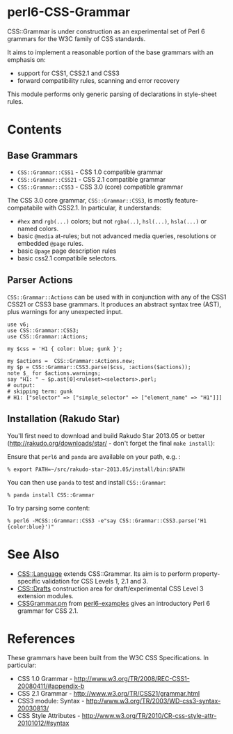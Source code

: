 perl6-CSS-Grammar
=================

CSS::Grammar is under construction as an experimental set of Perl 6 grammars for the W3C family of CSS standards.

It aims to implement a reasonable portion of the base grammars with an
emphasis on:

- support for CSS1, CSS2.1 and CSS3
- forward compatibility rules, scanning and error recovery

This module performs only generic parsing of declarations in style-sheet rules.

Contents
========

Base Grammars
-------------
- `CSS::Grammar::CSS1`  - CSS 1.0 compatible grammar
- `CSS::Grammar::CSS21` - CSS 2.1 compatible grammar
- `CSS::Grammar::CSS3`  - CSS 3.0 (core) compatible grammar

The CSS 3.0 core grammar, `CSS::Grammar::CSS3`, is mostly feature-compatabile with CSS2.1. In particular, it understands:

- `#hex` and `rgb(...)` colors; but not `rgba(..)`, `hsl(...)`, `hsla(...)` or named colors.
- basic `@media` at-rules; but not advanced media queries, resolutions or embedded `@page` rules.
- basic `@page` page description rules
- basic css2.1 compatibile selectors.

Parser Actions
--------------
`CSS::Grammar::Actions` can be used with in conjunction with any of the CSS1
CSS21 or CSS3 base grammars. It produces an abstract syntax tree (AST), plus
warnings for any unexpected input.

    use v6;
    use CSS::Grammar::CSS3;
    use CSS::Grammar::Actions;

    my $css = 'H1 { color: blue; gunk }';

    my $actions =  CSS::Grammar::Actions.new;
    my $p = CSS::Grammar::CSS3.parse($css, :actions($actions));
    note $_ for $actions.warnings;
    say "H1: " ~ $p.ast[0]<ruleset><selectors>.perl;
    # output:
    # skipping term: gunk
    # H1: ["selector" => ["simple_selector" => ["element_name" => "H1"]]]

Installation (Rakudo Star)
--------------------------

You'll first need to download and build Rakudo Star 2013.05 or better (http://rakudo.org/downloads/star/ - don't forget the final `make install`):

Ensure that `perl6` and `panda` are available on your path, e.g. :

    % export PATH=~/src/rakudo-star-2013.05/install/bin:$PATH

You can then use `panda` to test and install `CSS::Grammar`:

    % panda install CSS::Grammar

To try parsing some content:

    % perl6 -MCSS::Grammar::CSS3 -e"say CSS::Grammar::CSS3.parse('H1 {color:blue}')"

See Also
========
- [CSS::Language](https://github.com/p6-css/perl6-CSS-Language) extends CSS::Grammar. Its aim is to perform property-specific validation for CSS Levels 1, 2.1 and 3.
- [CSS::Drafts](https://github.com/p6-css/perl6-CSS-Drafts) construction area for draft/experimental CSS Level 3 extension modules.
- [CSSGrammar.pm](https://github.com/perl6/perl6-examples/blob/master/parsers/CSSGrammar.pm) from [perl6-examples](https://github.com/perl6/perl6-examples) gives an introductory Perl 6 grammar for CSS 2.1.

References
==========
These grammars have been built from the W3C CSS Specifications. In particular:

- CSS 1.0 Grammar - http://www.w3.org/TR/2008/REC-CSS1-20080411/#appendix-b
- CSS 2.1 Grammar - http://www.w3.org/TR/CSS21/grammar.html
- CSS3 module: Syntax - http://www.w3.org/TR/2003/WD-css3-syntax-20030813/
- CSS Style Attributes - http://www.w3.org/TR/2010/CR-css-style-attr-20101012/#syntax
